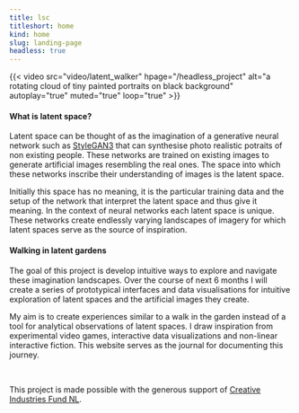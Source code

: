 ```yaml
---
title: lsc
titleshort: home
kind: home
slug: landing-page
headless: true
---
```


{{< video src="video/latent_walker" hpage="/headless_project" alt="a rotating cloud of tiny painted portraits on black background" autoplay="true" muted="true" loop="true" >}}



#### What is latent space?

Latent space can be thought of as the imagination of a generative neural network such as [StyleGAN3](https://www.youtube.com/watch?v=0zaGYLPj4Kk) that can synthesise photo realistic potraits of non existing people. These networks are trained on existing images to generate artificial images resembling the real ones. The space into which these networks inscribe their understanding of images is the latent space.

Initially this space has no meaning, it is the particular training data and the setup of the network that interpret the latent space and thus give it meaning. In the context of neural networks each latent space is unique. These networks create endlessly varying landscapes of imagery for which latent spaces serve as the source of inspiration.

#### Walking in latent gardens

The goal of this project is develop intuitive ways to explore and navigate these imagination landscapes. Over the course of next 6 months I will create a series of prototypical interfaces and data visualisations for intuitive exploration of latent spaces and the artificial images they create. 

My aim is to create experiences similar to a walk in the garden instead of a tool for analytical observations of latent spaces. I draw inspiration from experimental video games, interactive data visualizations and non-linear interactive fiction. This website serves as the journal for documenting this journey.


<br>

This project is made possible with the generous support of [Creative Industries Fund NL](https://stimuleringsfonds.nl/en/).
 

